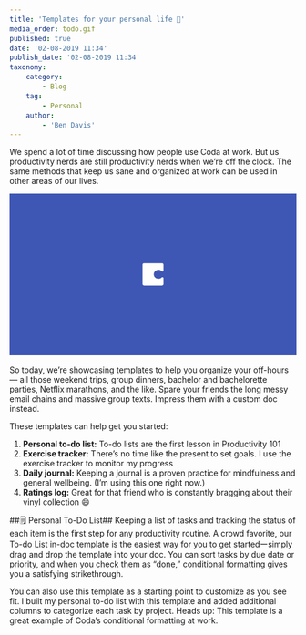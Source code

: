 ```yaml
---
title: 'Templates for your personal life 🚀'
media_order: todo.gif
published: true
date: '02-08-2019 11:34'
publish_date: '02-08-2019 11:34'
taxonomy:
    category:
        - Blog
    tag:
        - Personal
    author:
        - 'Ben Davis'
---
```


We spend a lot of time discussing how people use Coda at work. But us productivity nerds are still productivity nerds when we’re off the clock. The same methods that keep us sane and organized at work can be used in other areas of our lives.

![](todo.gif)

So today, we’re showcasing templates to help you organize your off-hours — all those weekend trips, group dinners, bachelor and bachelorette parties, Netflix marathons, and the like. Spare your friends the long messy email chains and massive group texts. Impress them with a custom doc instead.

These templates can help get you started:
1. **Personal to-do list:** To-do lists are the first lesson in Productivity 101
2. **Exercise tracker:** There’s no time like the present to set goals. I use the exercise tracker to monitor my progress
3. **Daily journal:** Keeping a journal is a proven practice for mindfulness and general wellbeing. (I’m using this one right now.)
4. **Ratings log:** Great for that friend who is constantly bragging about their vinyl collection 😄

##🗒 Personal To-Do List##
Keeping a list of tasks and tracking the status of each item is the first step for any productivity routine. A crowd favorite, our To-do List in-doc template is the easiest way for you to get startedーsimply drag and drop the template into your doc. You can sort tasks by due date or priority, and when you check them as “done,” conditional formatting gives you a satisfying strikethrough. 

You can also use this template as a starting point to customize as you see fit. I built my personal to-do list with this template and added additional columns to categorize each task by project.
Heads up: This template is a great example of Coda’s conditional formatting at work.
